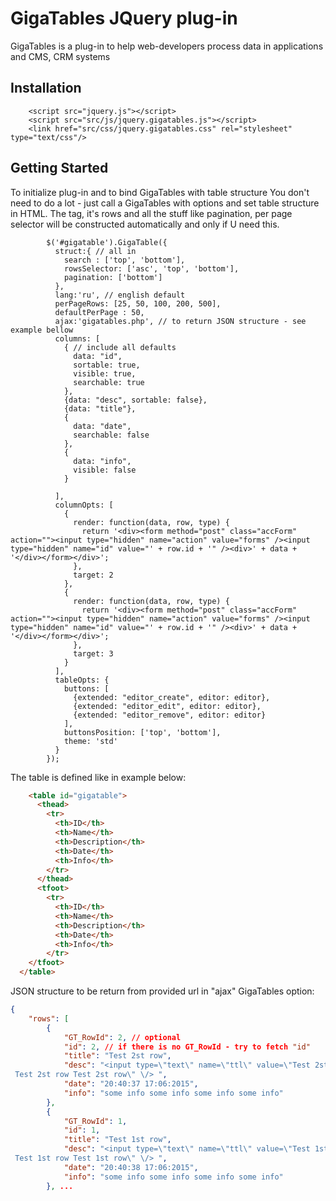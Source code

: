 # GigaTables JQuery plug-in
GigaTables is a plug-in to help web-developers process data in applications and CMS, CRM systems

## Installation
```
    <script src="jquery.js"></script>
    <script src="src/js/jquery.gigatables.js"></script>
    <link href="src/css/jquery.gigatables.css" rel="stylesheet" type="text/css"/>
```
## Getting Started

To initialize plug-in and to bind GigaTables with table structure You don't need to do a lot - just call a GigaTables with options and set table structure in HTML. The <tbody> tag, it's rows and all the stuff like pagination, per page selector will be constructed automatically and only if U need this. 

```JS
        $('#gigatable').GigaTable({
          struct:{ // all in
            search : ['top', 'bottom'], 
            rowsSelector: ['asc', 'top', 'bottom'], 
            pagination: ['bottom']
          },
          lang:'ru', // english default
          perPageRows: [25, 50, 100, 200, 500],
          defaultPerPage : 50,          
          ajax:'gigatables.php', // to return JSON structure - see example bellow 
          columns: [
            { // include all defaults
              data: "id", 
              sortable: true,
              visible: true, 
              searchable: true
            },
            {data: "desc", sortable: false},
            {data: "title"},            
            {
              data: "date", 
              searchable: false
            },                    
            {
              data: "info", 
              visible: false
            } 
            
          ],
          columnOpts: [
            {
              render: function(data, row, type) {
                return '<div><form method="post" class="accForm" action=""><input type="hidden" name="action" value="forms" /><input type="hidden" name="id" value="' + row.id + '" /><div>' + data + '</div></form></div>';
              }, 
              target: 2
            }, 
            {
              render: function(data, row, type) {
                return '<div><form method="post" class="accForm" action=""><input type="hidden" name="action" value="forms" /><input type="hidden" name="id" value="' + row.id + '" /><div>' + data + '</div></form></div>';
              }, 
              target: 3
            }            
          ],
          tableOpts: {
            buttons: [
              {extended: "editor_create", editor: editor},
              {extended: "editor_edit", editor: editor},
              {extended: "editor_remove", editor: editor}              
            ],            
            buttonsPosition: ['top', 'bottom'], 
            theme: 'std'
          }          
        });  
```        

The table is defined like in example below:

```HTML
    <table id="gigatable">
      <thead>
        <tr>
          <th>ID</th>
          <th>Name</th>
          <th>Description</th>
          <th>Date</th>
          <th>Info</th>
        </tr>
      </thead>
      <tfoot>
        <tr>
          <th>ID</th>
          <th>Name</th>
          <th>Description</th>
          <th>Date</th>
          <th>Info</th>
        </tr>
    </tfoot>
  </table>
```
  
JSON structure to be return from provided url in "ajax" GigaTables option:

```JSON
{
    "rows": [
        {
            "GT_RowId": 2, // optional 
            "id": 2, // if there is no GT_RowId - try to fetch "id"
            "title": "Test 2st row",
            "desc": "<input type=\"text\" name=\"ttl\" value=\"Test 2st row Test 2st row Test 2st row
 Test 2st row Test 2st row\" \/> ",
            "date": "20:40:37 17:06:2015",
            "info": "some info some info some info some info"
        },
        {
            "GT_RowId": 1,
            "id": 1,
            "title": "Test 1st row",
            "desc": "<input type=\"text\" name=\"ttl\" value=\"Test 1st row Test 1st row Test 1st row
 Test 1st row Test 1st row\" \/> ",
            "date": "20:40:38 17:06:2015",
            "info": "some info some info some info some info"
        }, ...

```
